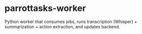 # parrottasks-worker
Python worker that consumes jobs, runs transcription (Whisper) + summarization + action extraction, and updates backend.
